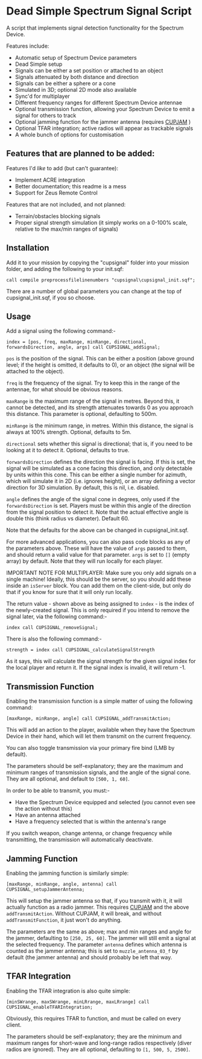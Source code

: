 # Dead Simple Spectrum Signal Script

A script that implements signal detection functionality for the Spectrum Device. 

Features include:
- Automatic setup of Spectrum Device parameters
- Dead Simple setup
- Signals can be either a set position or attached to an object
- Signals attenuated by both distance and direction
- Signals can be either a sphere or a cone
- Simulated in 3D; optional 2D mode also available
- Sync'd for multiplayer
- Different frequency ranges for different Spectrum Device antennae
- Optional transmission function, allowing your Spectrum Device to emit a signal for others to track
- Optional jamming function for the jammer antenna (requires [CUPJAM](https://github.com/ProfCupcake/CUPLIB/tree/master/Simple%20TFAR%20Jammers) )
- Optional TFAR integration; active radios will appear as trackable signals
- A whole bunch of options for customisation

Features that are planned to be added:
- 

Features I'd *like* to add (but can't guarantee):
- Implement ACRE integration
- Better documentation; this readme is a mess
- Support for Zeus Remote Control

Features that are not included, and not planned:
- Terrain/obstacles blocking signals
- Proper signal strength simulation (it simply works on a 0-100% scale, relative to the max/min ranges of signals)

## Installation

Add it to your mission by copying the "cupsignal" folder into your mission folder, and adding the following to your init.sqf:

`call compile preprocessfilelinenumbers "cupsignal\cupsignal_init.sqf";`

There are a number of global parameters you can change at the top of cupsignal_init.sqf, if you so choose. 

## Usage

Add a signal using the following command:-

`index = [pos, freq, maxRange, minRange, directional, forwardsDirection, angle, args] call CUPSIGNAL_addSignal;`

`pos` is the position of the signal. This can be either a position (above ground level; if the height is omitted, it defaults to 0), or an object (the signal will be attached to the object). 

`freq` is the frequency of the signal. Try to keep this in the range of the antennae, for what should be obvious reasons. 

`maxRange` is the maximum range of the signal in metres. Beyond this, it cannot be detected, and its strength attenuates towards 0 as you approach this distance. This parameter is optional, defaulting to 500m. 

`minRange` is the minimum range, in metres. Within this distance, the signal is always at 100% strength. Optional, defaults to 5m. 

`directional` sets whether this signal is directional; that is, if you need to be looking at it to detect it. Optional, defaults to true. 

`forwardsDirection` defines the direction the signal is facing. If this is set, the signal will be simulated as a cone facing this direction, and only detectable by units within this cone. This can be either a single number for azimuth, which will simulate it in 2D (i.e. ignores height), or an array defining a vector direction for 3D simulation. By default, this is nil, i.e. disabled. 

`angle` defines the angle of the signal cone in degrees, only used if the `forwardsDirection` is set. Players must be within this angle of the direction from the signal position to detect it. Note that the actual effective angle is double this (think radius vs diameter). Default 60.

Note that the defaults for the above can be changed in cupsignal_init.sqf. 

For more advanced applications, you can also pass code blocks as any of the parameters above. These will have the value of `args` passed to them, and should return a valid value for that parameter. `args` is set to `[]` (empty array) by default. Note that they will run locally for each player. 

IMPORTANT NOTE FOR MULTIPLAYER: Make sure you only add signals on a single machine! Ideally, this should be the server, so you should add these inside an `isServer` block. You can add them on the client-side, but only do that if you know for sure that it will only run locally. 

The return value - shown above as being assigned to `index` - is the index of the newly-created signal. This is only required if you intend to remove the signal later, via the following command:-

`index call CUPSIGNAL_removeSignal;`

There is also the following command:-

 `strength = index call CUPSIGNAL_calculateSignalStrength`

As it says, this will calculate the signal strength for the given signal index for the local player and return it. If the signal index is invalid, it will return -1. 

## Transmission Function

Enabling the transmission function is a simple matter of using the following command:

`[maxRange, minRange, angle] call CUPSIGNAL_addTransmitAction;`

This will add an action to the player, available when they have the Spectrum Device in their hand, which will let them transmit on the current frequency. 

You can also toggle transmission via your primary fire bind (LMB by default). 

The parameters should be self-explanatory; they are the maximum and minimum ranges of transmission signals, and the angle of the signal cone. They are all optional, and default to `[500, 1, 60]`. 

In order to be able to transmit, you must:-
- Have the Spectrum Device equipped and selected (you cannot even see the action without this)
- Have an antenna attached
- Have a frequency selected that is within the antenna's range

If you switch weapon, change antenna, or change frequency while transmitting, the transmission will automatically deactivate. 

## Jamming Function

Enabling the jamming function is similarly simple: 

`[maxRange, minRange, angle, antenna] call CUPSIGNAL_setupJammerAntenna;`

This will setup the jammer antenna so that, if you transmit with it, it will actually function as a radio jammer. This requires [CUPJAM](https://github.com/ProfCupcake/CUPLIB/tree/master/Simple%20TFAR%20Jammers) and the above `addTransmitAction`. Without CUPJAM, it will break, and without `addTransmitFunction`, it just won't do anything. 

The parameters are the same as above; max and min ranges and angle for the jammer, defaulting to `[250, 25, 60]`. The jammer will still emit a signal at the selected frequency. The parameter `antenna` defines which antenna is counted as the jammer antenna; this is set to `muzzle_antenna_03_f` by default (the jammer antenna) and should probably be left that way. 

## TFAR Integration

Enabling the TFAR integration is also quite simple:

`[minSWrange, maxSWrange, minLRrange, maxLRrange] call CUPSIGNAL_enableTFARIntegration;`

Obviously, this requires TFAR to function, and must be called on every client. 

The parameters should be self-explanatory; they are the minimum and maximum ranges for short-wave and long-range radios respectively (diver radios are ignored). They are all optional, defaulting to `[1, 500, 5, 2500]`.